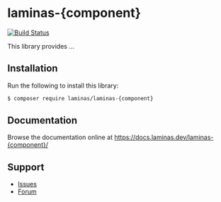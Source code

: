 # laminas-{component}

[![Build Status](https://github.com/laminas/laminas-{component}/workflows/Continuous%20Integration/badge.svg)](https://github.com/laminas/laminas-{component}/actions?query=workflow%3A"Continuous+Integration")

This library provides …

## Installation

Run the following to install this library:

```bash
$ composer require laminas/laminas-{component}
```

## Documentation

Browse the documentation online at https://docs.laminas.dev/laminas-{component}/

## Support

- [Issues](https://github.com/laminas/laminas-{component}/issues/)
- [Forum](https://discourse.laminas.dev/)
